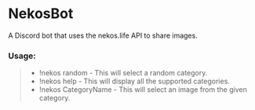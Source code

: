 # NekosBot
A Discord bot that uses the nekos.life API to share images.

### Usage:
> * !nekos random - This will select a random category.
> * !nekos help - This will display all the supported categories.
> * !nekos CategoryName - This will select an image from the given category.
